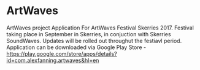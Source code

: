 # ArtWaves
ArtWaves project
Application For ArtWaves Festival Skerries 2017. 
Festival taking place in September in Skerries, in conjuction with Skerries SoundWaves.
Updates will be rolled out throughut the festiavl period.
Application can be downloaded via Google Play Store - https://play.google.com/store/apps/details?id=com.alexfanning.artwaves&hl=en
